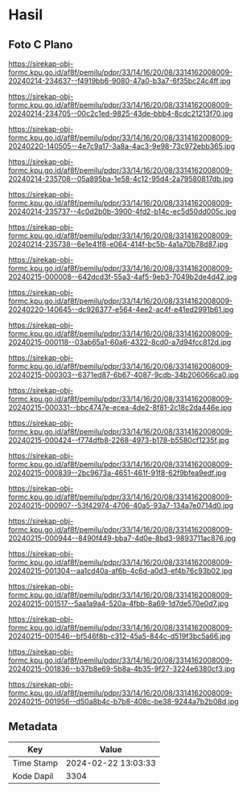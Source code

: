 # Hasil

## Foto C Plano

https://sirekap-obj-formc.kpu.go.id/af8f/pemilu/pdpr/33/14/16/20/08/3314162008009-20240214-234637--f4919bb6-9080-47a0-b3a7-6f35bc24c4ff.jpg

https://sirekap-obj-formc.kpu.go.id/af8f/pemilu/pdpr/33/14/16/20/08/3314162008009-20240214-234705--00c2c1ed-9825-43de-bbb4-8cdc21213f70.jpg

https://sirekap-obj-formc.kpu.go.id/af8f/pemilu/pdpr/33/14/16/20/08/3314162008009-20240220-140505--4e7c9a17-3a8a-4ac3-9e98-73c972ebb365.jpg

https://sirekap-obj-formc.kpu.go.id/af8f/pemilu/pdpr/33/14/16/20/08/3314162008009-20240214-235708--05a895ba-1e58-4c12-95d4-2a79580817db.jpg

https://sirekap-obj-formc.kpu.go.id/af8f/pemilu/pdpr/33/14/16/20/08/3314162008009-20240214-235737--4c0d2b0b-3900-4fd2-b14c-ec5d50dd005c.jpg

https://sirekap-obj-formc.kpu.go.id/af8f/pemilu/pdpr/33/14/16/20/08/3314162008009-20240214-235738--6e1e41f8-e064-414f-bc5b-4a1a70b78d87.jpg

https://sirekap-obj-formc.kpu.go.id/af8f/pemilu/pdpr/33/14/16/20/08/3314162008009-20240215-000008--642dcd3f-55a3-4af5-9eb3-7049b2de4d42.jpg

https://sirekap-obj-formc.kpu.go.id/af8f/pemilu/pdpr/33/14/16/20/08/3314162008009-20240220-140645--dc926377-e564-4ee2-ac4f-e41ed2991b61.jpg

https://sirekap-obj-formc.kpu.go.id/af8f/pemilu/pdpr/33/14/16/20/08/3314162008009-20240215-000118--03ab65a1-60a6-4322-8cd0-a7d94fcc812d.jpg

https://sirekap-obj-formc.kpu.go.id/af8f/pemilu/pdpr/33/14/16/20/08/3314162008009-20240215-000303--6371ed87-6b67-4087-9cdb-34b206066ca0.jpg

https://sirekap-obj-formc.kpu.go.id/af8f/pemilu/pdpr/33/14/16/20/08/3314162008009-20240215-000331--bbc4747e-ecea-4de2-8f81-2c18c2da446e.jpg

https://sirekap-obj-formc.kpu.go.id/af8f/pemilu/pdpr/33/14/16/20/08/3314162008009-20240215-000424--f774dfb8-2268-4973-b178-b5580cf1235f.jpg

https://sirekap-obj-formc.kpu.go.id/af8f/pemilu/pdpr/33/14/16/20/08/3314162008009-20240215-000839--2bc9673a-4651-461f-91f8-62f9bfea9edf.jpg

https://sirekap-obj-formc.kpu.go.id/af8f/pemilu/pdpr/33/14/16/20/08/3314162008009-20240215-000907--53f42974-4706-40a5-93a7-134a7e0714d0.jpg

https://sirekap-obj-formc.kpu.go.id/af8f/pemilu/pdpr/33/14/16/20/08/3314162008009-20240215-000944--8490f449-bba7-4d0e-8bd3-9893711ac876.jpg

https://sirekap-obj-formc.kpu.go.id/af8f/pemilu/pdpr/33/14/16/20/08/3314162008009-20240215-001304--aa1cd40a-af6b-4c6d-a0d3-ef4b76c93b02.jpg

https://sirekap-obj-formc.kpu.go.id/af8f/pemilu/pdpr/33/14/16/20/08/3314162008009-20240215-001517--5aa1a9a4-520a-4fbb-8a69-1d7de570e0d7.jpg

https://sirekap-obj-formc.kpu.go.id/af8f/pemilu/pdpr/33/14/16/20/08/3314162008009-20240215-001546--bf546f8b-c312-45a5-844c-d519f3bc5a66.jpg

https://sirekap-obj-formc.kpu.go.id/af8f/pemilu/pdpr/33/14/16/20/08/3314162008009-20240215-001836--b37b8e69-5b8a-4b35-9f27-3224e6380cf3.jpg

https://sirekap-obj-formc.kpu.go.id/af8f/pemilu/pdpr/33/14/16/20/08/3314162008009-20240215-001956--d50a8b4c-b7b8-408c-be38-9244a7b2b08d.jpg


## Metadata

| Key        | Value               |
| ---------- | ------------------- |
| Time Stamp | 2024-02-22 13:03:33 |
| Kode Dapil | 3304                |



